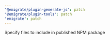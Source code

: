 ```yaml
---
'@emigrate/plugin-generate-js': patch
'@emigrate/plugin-tools': patch
'emigrate': patch
---
```


Specify files to include in published NPM package
